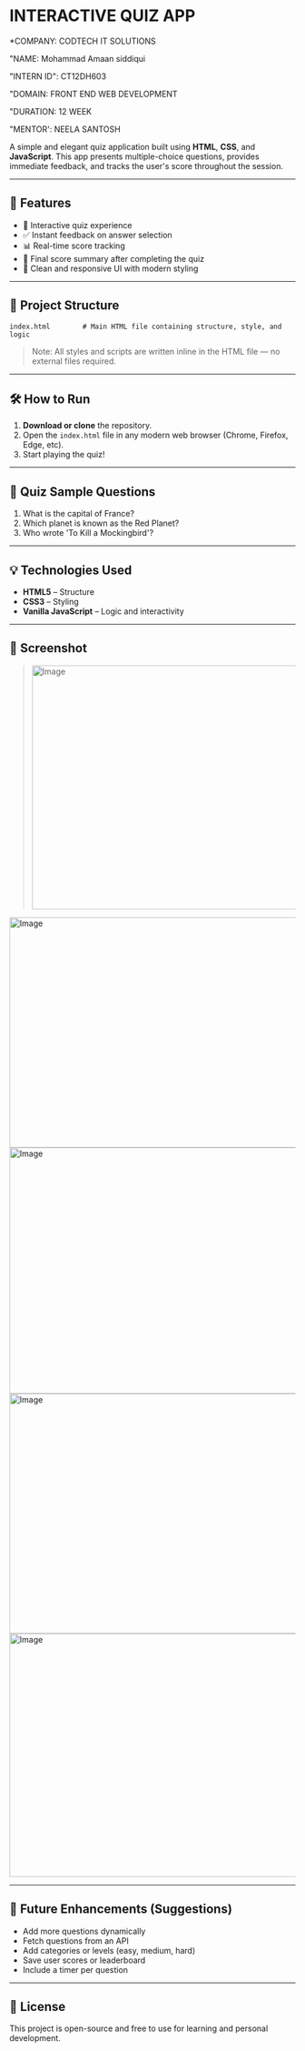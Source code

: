# INTERACTIVE QUIZ APP

*COMPANY: CODTECH IT SOLUTIONS

"NAME: Mohammad Amaan siddiqui

"INTERN ID": CT12DH603

"DOMAIN: FRONT END WEB DEVELOPMENT

"DURATION: 12 WEEK

"MENTOR': NEELA SANTOSH


A simple and elegant quiz application built using **HTML**, **CSS**, and **JavaScript**. This app presents multiple-choice questions, provides immediate feedback, and tracks the user's score throughout the session.

---

## 🚀 Features

- 🧠 Interactive quiz experience
- ✅ Instant feedback on answer selection
- 📊 Real-time score tracking
- 🎉 Final score summary after completing the quiz
- 💅 Clean and responsive UI with modern styling

---

## 📁 Project Structure

```
index.html        # Main HTML file containing structure, style, and logic
```

> Note: All styles and scripts are written inline in the HTML file — no external files required.

---

## 🛠️ How to Run

1. **Download or clone** the repository.
2. Open the `index.html` file in any modern web browser (Chrome, Firefox, Edge, etc).
3. Start playing the quiz!

---

## 🧩 Quiz Sample Questions

1. What is the capital of France?
2. Which planet is known as the Red Planet?
3. Who wrote 'To Kill a Mockingbird'?

---

## 💡 Technologies Used

- **HTML5** – Structure
- **CSS3** – Styling
- **Vanilla JavaScript** – Logic and interactivity

---

## 📸 Screenshot

> <img width="960" height="429" alt="Image" src="https://github.com/user-attachments/assets/c8b303f7-68bf-43ba-a075-644ce5052b86" />

<img width="960" height="405" alt="Image" src="https://github.com/user-attachments/assets/1a97892b-dde6-41f4-8cb2-bc2db72f2f95" />

<img width="960" height="433" alt="Image" src="https://github.com/user-attachments/assets/e431d549-6578-4134-ac3d-746c76e22e36" />

<img width="960" height="422" alt="Image" src="https://github.com/user-attachments/assets/070fff60-9eb4-4210-8cb0-ed8bd77fc6fe" />

<img width="960" height="428" alt="Image" src="https://github.com/user-attachments/assets/d7af5111-7f22-4a22-9fc1-390041f4737d" />

---

## 📌 Future Enhancements (Suggestions)

- Add more questions dynamically
- Fetch questions from an API
- Add categories or levels (easy, medium, hard)
- Save user scores or leaderboard
- Include a timer per question

---

## 📝 License

This project is open-source and free to use for learning and personal development.
